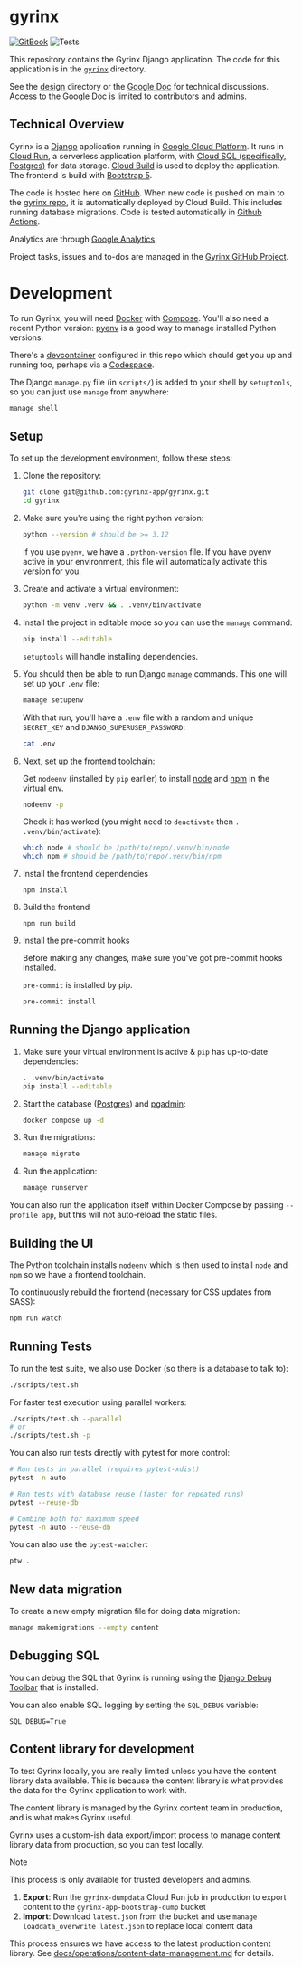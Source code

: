# gyrinx

[![GitBook](https://img.shields.io/static/v1?message=Documented%20on%20GitBook&logo=gitbook&logoColor=ffffff&label=%20&labelColor=5c5c5c&color=3F89A1)](https://www.gitbook.com/preview?utm_source=gitbook_readme_badge&utm_medium=organic&utm_campaign=preview_documentation&utm_content=link) ![Tests](https://github.com/gyrinx-app/content/actions/workflows/test.yaml/badge.svg)

This repository contains the Gyrinx Django application. The code for this application is in the [`gyrinx`](./gyrinx/) directory.

See the [design](./design/) directory or the [Google Doc](https://docs.google.com/document/d/1seKmLBz2L4bGPeHfUxjgl39BJ27-O1Fb0MlJWfmLQFE/edit?tab=t.5q9jh7it524z) for technical discussions. Access to the Google Doc is limited to contributors and admins.

## Technical Overview

Gyrinx is a [Django](https://www.djangoproject.com/) application running in [Google Cloud Platform](https://console.cloud.google.com/). It runs in [Cloud Run](https://cloud.google.com/run), a serverless application platform, with [Cloud SQL (specifically, Postgres)](https://cloud.google.com/sql/postgresql) for data storage. [Cloud Build](https://cloud.google.com/build) is used to deploy the application. The frontend is build with [Bootstrap 5](https://getbootstrap.com/docs/5.0/getting-started/introduction/).

The code is hosted here on [GitHub](https://github.com/gyrinx-app). When new code is pushed on main to the [gyrinx repo](https://github.com/gyrinx-app/gyrinx), it is automatically deployed by Cloud Build. This includes running database migrations. Code is tested automatically in [Github Actions](https://github.com/gyrinx-app/gyrinx/actions).

Analytics are through [Google Analytics](https://analytics.google.com/analytics/web/#/p470310767/reports/intelligenthome?params=_u..nav%3Dmaui).

Project tasks, issues and to-dos are managed in the [Gyrinx GitHub Project](https://github.com/orgs/gyrinx-app/projects/1).

# Development

To run Gyrinx, you will need [Docker](https://docs.docker.com/get-started/get-docker/) with [Compose](https://docs.docker.com/compose/gettingstarted/). You'll also need a recent Python version: [pyenv](https://github.com/pyenv/pyenv) is a good way to manage installed Python versions.

There's a [devcontainer](https://code.visualstudio.com/docs/devcontainers/containers) configured in this repo which should get you up and running too, perhaps via a [Codespace](https://github.com/features/codespaces).

The Django `manage.py` file (in `scripts/`) is added to your shell by `setuptools`, so you can just use `manage` from anywhere:

```bash
manage shell
```

## Setup

To set up the development environment, follow these steps:

1. Clone the repository:

    ```bash
    git clone git@github.com:gyrinx-app/gyrinx.git
    cd gyrinx
    ```

2. Make sure you're using the right python version:

    ```bash
    python --version # should be >= 3.12
    ```

    If you use `pyenv`, we have a `.python-version` file. If you have pyenv active in your environment, this file will automatically activate this version for you.

3. Create and activate a virtual environment:

    ```bash
    python -m venv .venv && . .venv/bin/activate
    ```

4. Install the project in editable mode so you can use the `manage` command:

    ```bash
    pip install --editable .
    ```

    `setuptools` will handle installing dependencies.

5. You should then be able to run Django `manage` commands. This one will set up your `.env` file:

    ```bash
    manage setupenv
    ```

    With that run, you'll have a `.env` file with a random and unique `SECRET_KEY` and `DJANGO_SUPERUSER_PASSWORD`:

    ```bash
    cat .env
    ```

6. Next, set up the frontend toolchain:

    Get `nodeenv` (installed by `pip` earlier) to install [node](https://nodejs.org/en) and [npm](https://www.npmjs.com/) in the virtual env.

    ```bash
    nodeenv -p
    ```

    Check it has worked (you might need to `deactivate` then `. .venv/bin/activate`):

    ```bash
    which node # should be /path/to/repo/.venv/bin/node
    which npm # should be /path/to/repo/.venv/bin/npm
    ```

7. Install the frontend dependencies

    ```
    npm install
    ```

8. Build the frontend

    ```
    npm run build
    ```

9. Install the pre-commit hooks

    Before making any changes, make sure you've got pre-commit hooks installed.

    `pre-commit` is installed by pip.

    ```bash
    pre-commit install
    ```

## Running the Django application

1. Make sure your virtual environment is active & `pip` has up-to-date dependencies:

    ```bash
    . .venv/bin/activate
    pip install --editable .
    ```

2. Start the database ([Postgres](https://www.docker.com/blog/how-to-use-the-postgres-docker-official-image/#Using-Docker-Compose)) and [pgadmin](https://www.pgadmin.org/):

    ```bash
    docker compose up -d
    ```

3. Run the migrations:

    ```bash
    manage migrate
    ```

4. Run the application:

    ```bash
    manage runserver
    ```

You can also run the application itself within Docker Compose by passing `--profile app`, but this will not auto-reload the static files.

## Building the UI

The Python toolchain installs `nodeenv` which is then used to install `node` and `npm` so we have a frontend toolchain.

To continuously rebuild the frontend (necessary for CSS updates from SASS):

```bash
npm run watch
```

## Running Tests

To run the test suite, we also use Docker (so there is a database to talk to):

```bash
./scripts/test.sh
```

For faster test execution using parallel workers:

```bash
./scripts/test.sh --parallel
# or
./scripts/test.sh -p
```

You can also run tests directly with pytest for more control:

```bash
# Run tests in parallel (requires pytest-xdist)
pytest -n auto

# Run tests with database reuse (faster for repeated runs)
pytest --reuse-db

# Combine both for maximum speed
pytest -n auto --reuse-db
```

You can also use the `pytest-watcher`:

```bash
ptw .
```

## New data migration

To create a new empty migration file for doing data migration:

```bash
manage makemigrations --empty content
```

## Debugging SQL

You can debug the SQL that Gyrinx is running using the [Django Debug Toolbar](https://django-debug-toolbar.readthedocs.io/en/latest/) that is installed.

You can also enable SQL logging by setting the `SQL_DEBUG` variable:

```
SQL_DEBUG=True
```

## Content library for development

To test Gyrinx locally, you are really limited unless you have the content library data available. This is because the content library is what provides the data for the Gyrinx application to work with.

The content library is managed by the Gyrinx content team in production, and is what makes Gyrinx useful.

Gyrinx uses a custom-ish data export/import process to manage content library data from production, so you can test locally.

> [!NOTE]
> This process is only available for trusted developers and admins.

1. **Export**: Run the `gyrinx-dumpdata` Cloud Run job in production to export content to the `gyrinx-app-bootstrap-dump` bucket
2. **Import**: Download `latest.json` from the bucket and use `manage loaddata_overwrite latest.json` to replace local content data

This process ensures we have access to the latest production content library. See [docs/operations/content-data-management.md](docs/operations/content-data-management.md) for details.
